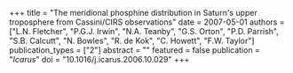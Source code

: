+++
title = "The meridional phosphine distribution in Saturn's upper troposphere from Cassini/CIRS observations"
date = 2007-05-01
authors = ["L.N. Fletcher", "P.G.J. Irwin", "N.A. Teanby", "G.S. Orton", "P.D. Parrish", "S.B. Calcutt", "N. Bowles", "R. de Kok", "C. Howett", "F.W. Taylor"]
publication_types = ["2"]
abstract = ""
featured = false
publication = "*Icarus*"
doi = "10.1016/j.icarus.2006.10.029"
+++

